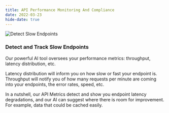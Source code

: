 ```yaml
---
title: API Performance Monitoring And Compliance 
date: 2022-03-23
hide-date: true
---
```

![Detect Slow Endpoints](../gif-endpoint.gif)
### Detect and Track Slow Endpoints

Our powerful AI tool oversees your performance metrics: throughput, latency distribution, etc.

Latency distribution will inform you on how slow or fast your endpoint is. Throughput will notify you of how many requests per minute are coming into your endpoints, the error rates, speed, etc.
 
In a nutshell, our API Metrics detect and show you endpoint latency degradations, and our AI can suggest where there is room for improvement. For example, data that could be cached easily.


